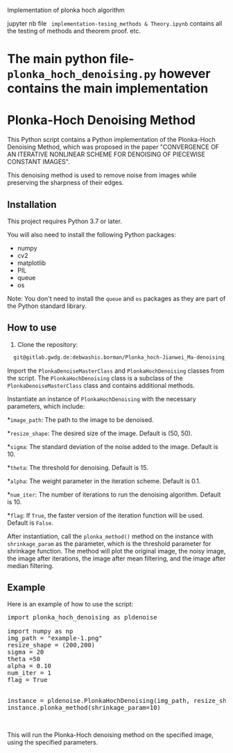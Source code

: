 Implementation of plonka hoch algorithm

jupyter nb file ` implementation-tesing_methods & Theory.ipynb` contains all the testing of methods and theorem proof. etc.

# The main python file- `plonka_hoch_denoising.py` however contains the main implementation

# Plonka-Hoch Denoising Method

This Python script contains a Python implementation of the Plonka-Hoch Denoising Method, which was proposed in the paper "CONVERGENCE OF AN ITERATIVE NONLINEAR SCHEME FOR DENOISING OF PIECEWISE CONSTANT IMAGES".

This denoising method is used to remove noise from images while preserving the sharpness of their edges.

## Installation

This project requires Python 3.7 or later.

You will also need to install the following Python packages:

* numpy
* cv2
* matplotlib
* PIL
* queue
* os

Note: You don't need to install the `queue` and `os` packages as they are part of the Python standard library.

## How to use

1. Clone the repository:

```bash
  git@gitlab.gwdg.de:debwashis.borman/Plonka_hoch-Jianwei_Ma-denoising_scheme.git
```

Import the `PlonkaDenoiseMasterClass` and `PlonkaHochDenoising` classes from the script. The `PlonkaHochDenoising` class is a subclass of the `PlonkaDenoiseMasterClass` class and contains additional methods.

Instantiate an instance of `PlonkaHochDenoising` with the necessary parameters, which include:

*`image_path`: The path to the image to be denoised.

*`resize_shape`: The desired size of the image. Default is (50, 50).

*`sigma`: The standard deviation of the noise added to the image. Default is 10.

*`theta`: The threshold for denoising. Default is 15.

*`alpha`: The weight parameter in the iteration scheme. Default is 0.1.

*`num_iter`: The number of iterations to run the denoising algorithm. Default is 10.

*`flag`: If `True`, the faster version of the iteration function will be used. Default is `False`.

After instantiation, call the `plonka_method()` method on the instance with `shrinkage_param` as the parameter, which is the threshold parameter for shrinkage function. The method will plot the original image, the noisy image, the image after iterations, the image after mean filtering, and the image after median filtering.

## Example

Here is an example of how to use the script:

<pre><codeclass="!whitespace-pre hljs language-python">import plonka_hoch_denoising as pldenoise

import numpy as np
img_path = "example-1.png"
resize_shape = (200,200)
sigma = 20
theta =50
alpha = 0.10
num_iter = 1
flag = True 


instance = pldenoise.PlonkaHochDenoising(img_path, resize_shape, sigma, theta, alpha, num_iter, flag)
instance.plonka_method(shrinkage_param=10)


</code></div></div></pre>

This will run the Plonka-Hoch denoising method on the specified image, using the specified parameters.
